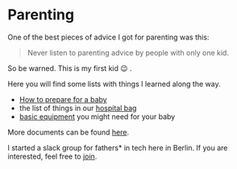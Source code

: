 # Parenting

One of the best pieces of advice I got for parenting was this:

> Never listen to parenting advice by people with only
> one kid.

So be warned. This is my first kid :wink: .

Here you will find some lists with things I learned along the way.

* [How to prepare for a baby](https://bitboxer.de/2018/01/11/how-to-prepare-for-a-baby/)
* the list of things in our [hospital bag](hospital_bag.md)
* [basic equipment](basic_equipment.md) you might need for your baby

More documents can be found [here](https://github.com/dadaberlin/parenting).

I started a slack group for fathers* in tech here in Berlin. If you
are interested, feel free to [join](http://dadaberlin.herokuapp.com/).
